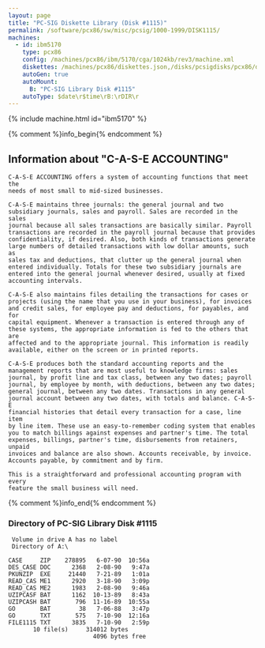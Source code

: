 ```yaml
---
layout: page
title: "PC-SIG Diskette Library (Disk #1115)"
permalink: /software/pcx86/sw/misc/pcsig/1000-1999/DISK1115/
machines:
  - id: ibm5170
    type: pcx86
    config: /machines/pcx86/ibm/5170/cga/1024kb/rev3/machine.xml
    diskettes: /machines/pcx86/diskettes.json,/disks/pcsigdisks/pcx86/diskettes.json
    autoGen: true
    autoMount:
      B: "PC-SIG Library Disk #1115"
    autoType: $date\r$time\rB:\rDIR\r
---
```


{% include machine.html id="ibm5170" %}

{% comment %}info_begin{% endcomment %}

## Information about "C-A-S-E ACCOUNTING"

    C-A-S-E ACCOUNTING offers a system of accounting functions that meet the
    needs of most small to mid-sized businesses.
    
    C-A-S-E maintains three journals: the general journal and two
    subsidiary journals, sales and payroll. Sales are recorded in the sales
    journal because all sales transactions are basically similar. Payroll
    transactions are recorded in the payroll journal because that provides
    confidentiality, if desired. Also, both kinds of transactions generate
    large numbers of detailed transactions with low dollar amounts, such as
    sales tax and deductions, that clutter up the general journal when
    entered individually. Totals for these two subsidiary journals are
    entered into the general journal whenever desired, usually at fixed
    accounting intervals.
    
    C-A-S-E also maintains files detailing the transactions for cases or
    projects (using the name that you use in your business), for invoices
    and credit sales, for employee pay and deductions, for payables, and for
    capital equipment. Whenever a transaction is entered through any of
    these systems, the appropriate information is fed to the others that are
    affected and to the appropriate journal. This information is readily
    available, either on the screen or in printed reports.
    
    C-A-S-E produces both the standard accounting reports and the
    management reports that are most useful to knowledge firms: sales
    journal, by profit line and tax class, between any two dates; payroll
    journal, by employee by month, with deductions, between any two dates;
    general journal, between any two dates. Transactions in any general
    journal account between any two dates, with totals and balance. C-A-S-E
    financial histories that detail every transaction for a case, line item
    by line item. These use an easy-to-remember coding system that enables
    you to match billings against expenses and partner's time. The total
    expenses, billings, partner's time, disbursements from retainers, unpaid
    invoices and balance are also shown. Accounts receivable, by invoice.
    Accounts payable, by commitment and by firm.
    
    This is a straightforward and professional accounting program with every
    feature the small business will need.
{% comment %}info_end{% endcomment %}


### Directory of PC-SIG Library Disk #1115

     Volume in drive A has no label
     Directory of A:\

    CASE     ZIP    278895   6-07-90  10:56a
    DES_CASE DOC      2368   2-08-90   9:47a
    PKUNZIP  EXE     21440   7-21-89   1:01a
    READ_CAS ME1      2920   3-18-90   3:09p
    READ_CAS ME2      1983   2-08-90   9:46a
    UZIPCASF BAT      1162  10-13-89   8:43a
    UZIPCASH BAT       796  11-16-89  10:55a
    GO       BAT        38   7-06-88   3:47p
    GO       TXT       575   7-10-90  12:16a
    FILE1115 TXT      3835   7-10-90   2:59p
           10 file(s)     314012 bytes
                            4096 bytes free
